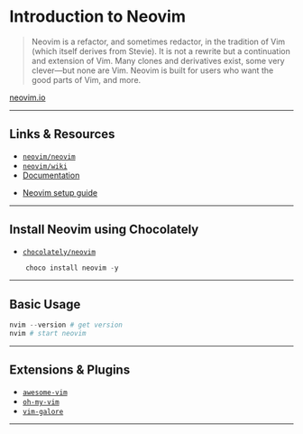# Introduction to Neovim

> Neovim is a refactor, and sometimes redactor, in the tradition of Vim (which itself derives from Stevie). It is not a rewrite but a continuation and extension of Vim. Many clones and derivatives exist, some very clever—but none are Vim. Neovim is built for users who want the good parts of Vim, and more.

[neovim.io](https://neovim.io/)

---

## Links & Resources

* [`neovim/neovim`](https://github.com/neovim/neovim)
* [`neovim/wiki`](https://github.com/neovim/neovim/wiki)
* [Documentation](https://neovim.io/doc/)

[](.)

* [Neovim setup guide](https://jdhao.github.io/2018/12/24/centos_nvim_install_use_guide_en/)

---

## Install Neovim using Chocolately

* [`chocolately/neovim`](https://chocolatey.org/packages?q=neovim)

```powershell
    choco install neovim -y
```

---

## Basic Usage

```powershell
nvim --version # get version
nvim # start neovim
```

---

## Extensions & Plugins

* [`awesome-vim`](https://github.com/akrawchyk/awesome-vim)
* [`oh-my-vim`](https://github.com/liangxianzhe/oh-my-vim)
* [`vim-galore`](https://github.com/mhinz/vim-galore)

---
